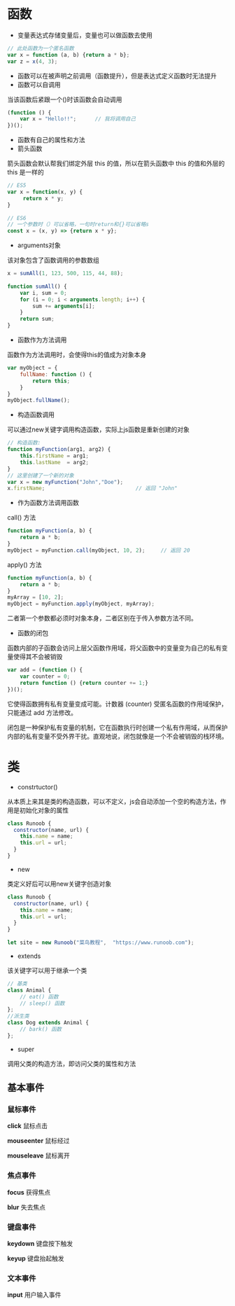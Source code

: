# 函数

- 变量表达式存储变量后，变量也可以做函数去使用

```javascript
// 此处函数为一个匿名函数
var x = function (a, b) {return a * b};
var z = x(4, 3);
```

- 函数可以在被声明之前调用（函数提升），但是表达式定义函数时无法提升
- 函数可以自调用

当该函数后紧跟一个()时该函数会自动调用

```javascript
(function () {
    var x = "Hello!!";      // 我将调用自己
})();
```

- 函数有自己的属性和方法
- 箭头函数

箭头函数会默认帮我们绑定外层 this 的值，所以在箭头函数中 this 的值和外层的 this 是一样的

```javascript
// ES5
var x = function(x, y) {
     return x * y;
}
 
// ES6   
// 一个参数时（）可以省略，一句时return和{}可以省略s
const x = (x, y) => {return x * y};
```

- arguments对象

该对象包含了函数调用的参数数组

```javascript
x = sumAll(1, 123, 500, 115, 44, 88);
 
function sumAll() {
    var i, sum = 0;
    for (i = 0; i < arguments.length; i++) {
        sum += arguments[i];
    }
    return sum;
}
```

- 函数作为方法调用

函数作为方法调用时，会使得this的值成为对象本身

```javascript
var myObject = {
    fullName: function () {
        return this;
    }
}
myObject.fullName();        
```

- 构造函数调用

可以通过new关键字调用构造函数，实际上js函数是重新创建的对象

```javascript
// 构造函数:
function myFunction(arg1, arg2) {
    this.firstName = arg1;
    this.lastName  = arg2;
}
// 这里创建了一个新的对象
var x = new myFunction("John","Doe");
x.firstName;                             // 返回 "John"
```

- 作为函数方法调用函数

call() 方法

```javascript
function myFunction(a, b) {
    return a * b;
}
myObject = myFunction.call(myObject, 10, 2);     // 返回 20
```

apply() 方法

```javascript
function myFunction(a, b) {
    return a * b;
}
myArray = [10, 2];
myObject = myFunction.apply(myObject, myArray);
```

二者第一个参数都必须时对象本身，二者区别在于传入参数方法不同。

- 函数的闭包

函数内部的子函数会访问上层父函数作用域，将父函数中的变量变为自己的私有变量使得其不会被销毁

```javascript
var add = (function () {
    var counter = 0;
    return function () {return counter += 1;}
})();
```

它使得函数拥有私有变量变成可能。计数器 (counter) 受匿名函数的作用域保护，只能通过 add 方法修改。

 闭包是一种保护私有变量的机制，它在函数执行时创建一个私有作用域，从而保护内部的私有变量不受外界干扰。直观地说，闭包就像是一个不会被销毁的栈环境。

# 类

- constrtuctor()

 从本质上来其是类的构造函数，可以不定义，js会自动添加一个空的构造方法，作用是初始化对象的属性

```javascript
class Runoob {
  constructor(name, url) {
    this.name = name;
    this.url = url;
  }
}
```

- new

类定义好后可以用new关键字创造对象

```javascript
class Runoob {
  constructor(name, url) {
    this.name = name;
    this.url = url;
  }
}
 
let site = new Runoob("菜鸟教程",  "https://www.runoob.com");
```

- extends

该关键字可以用于继承一个类

```javascript
// 基类
class Animal {
    // eat() 函数
    // sleep() 函数
};
//派生类
class Dog extends Animal {
    // bark() 函数
};
```

- super

调用父类的构造方法，即访问父类的属性和方法

## 基本事件

### 鼠标事件

**click** 鼠标点击

**mouseenter** 鼠标经过

**mouseleave** 鼠标离开

### 焦点事件

**focus** 获得焦点

**blur** 失去焦点

### 键盘事件

**keydown**  键盘按下触发

**keyup** 键盘抬起触发 

### 文本事件

**input** 用户输入事件

